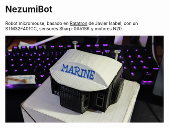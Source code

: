 # NezumiBot
Robot micromouse, basado en [Ratatron](https://github.com/JavierIH/ratatron) de Javier Isabel, con un STM32F401CC, sensores Sharp-0A51SK y motores N20.

![NezumiBot](./images/Nezumi.png "NezumiBot")
